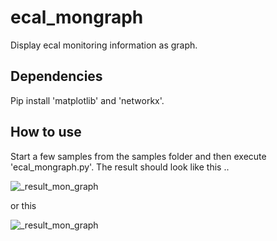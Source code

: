 # ecal_mongraph
Display ecal monitoring information as graph.

## Dependencies
Pip install 'matplotlib' and 'networkx'.

## How to use
Start a few samples from the samples folder and then execute 'ecal_mongraph.py'. The result should look like this ..

![_result_mon_graph](https://user-images.githubusercontent.com/70313923/148573810-4950e1a7-805e-4b45-8ff9-39c6f162dddf.png)

or this

![_result_mon_graph](https://user-images.githubusercontent.com/70313923/148645399-e83f5651-6503-44d2-abb3-b38416e7ffea.png)
